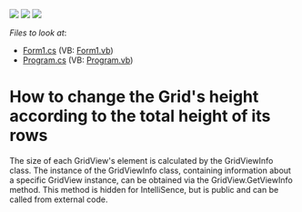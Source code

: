 <!-- default badges list -->
![](https://img.shields.io/endpoint?url=https://codecentral.devexpress.com/api/v1/VersionRange/128626098/16.1.4%2B)
[![](https://img.shields.io/badge/Open_in_DevExpress_Support_Center-FF7200?style=flat-square&logo=DevExpress&logoColor=white)](https://supportcenter.devexpress.com/ticket/details/E1811)
[![](https://img.shields.io/badge/📖_How_to_use_DevExpress_Examples-e9f6fc?style=flat-square)](https://docs.devexpress.com/GeneralInformation/403183)
<!-- default badges end -->
<!-- default file list -->
*Files to look at*:

* [Form1.cs](./CS/GridControlAutoSize/Form1.cs) (VB: [Form1.vb](./VB/GridControlAutoSize/Form1.vb))
* [Program.cs](./CS/GridControlAutoSize/Program.cs) (VB: [Program.vb](./VB/GridControlAutoSize/Program.vb))
<!-- default file list end -->
# How to change the Grid's height  according to the total height of its rows


<p>The size of each GridView's element is calculated by the GridViewInfo class. The instance of the GridViewInfo class, containing information about a specific GridView instance, can be obtained via the GridView.GetViewInfo method. This method is hidden for IntelliSence,  but is public and can be called from external code.</p>

<br/>


